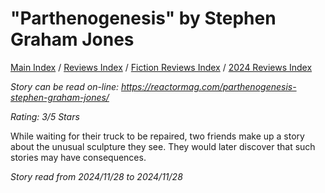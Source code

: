 # "Parthenogenesis" by Stephen Graham Jones

[Main Index](../../../README.md) / [Reviews Index](../../README.md) / [Fiction Reviews Index](../README.md) / [2024 Reviews Index](README.md)

*Story can be read on-line: <https://reactormag.com/parthenogenesis-stephen-graham-jones/>*

*Rating: 3/5 Stars*

While waiting for their truck to be repaired, two friends make up a story about the unusual sculpture they see. They would later discover that such stories may have consequences.

*Story read from 2024/11/28 to 2024/11/28*

